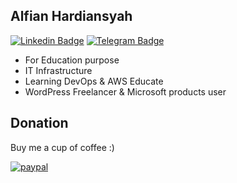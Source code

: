## Alfian Hardiansyah

[![Linkedin Badge](https://img.shields.io/badge/-Linkedin-blue?style=flat&logo=Linkedin&logoColor=white&link=https://www.linkedin.com/in/alfianbob/)](https://www.linkedin.com/in/alfianbob/)
[![Telegram Badge](https://img.shields.io/badge/-Telegram-blue?style=flat&logo=Telegram&logoColor=white&link=https:/t.me/alfianbob_edu/)](https://t.me/alfianbob_edu/)

* For Education purpose
* IT Infrastructure
* Learning DevOps & AWS Educate
* WordPress Freelancer & Microsoft products user

## Donation
Buy me a cup of coffee :)

[![paypal](https://www.paypalobjects.com/en_US/i/btn/btn_donateCC_LG.gif)](https://www.paypal.com/donate?token=u8_UsDaL4MjK10XafGsROrcL0Dxbz9F8S1NLeg6E0CXDl3tEYirOFme9HUCxone14-EyyoETCQrbt2IO)
